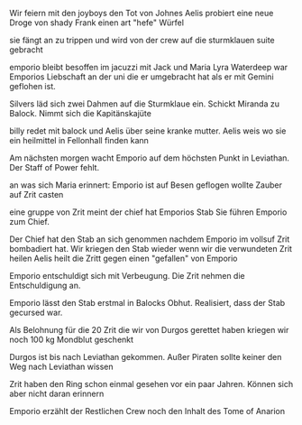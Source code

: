 Wir feiern mit den joyboys den Tot von Johnes
Aelis probiert eine neue Droge von shady Frank
einen art "hefe" Würfel

sie fängt an zu trippen und wird von der crew auf die sturmklauen suite gebracht

emporio bleibt besoffen im jacuzzi mit Jack und Maria
Lyra Waterdeep war Emporios Liebschaft an der uni die er umgebracht hat als er mit Gemini geflohen ist.

Silvers läd sich zwei Dahmen auf die Sturmklaue ein. Schickt Miranda zu Balock. Nimmt sich die Kapitänskajüte

billy redet mit balock und Aelis über seine kranke mutter.
Aelis weis wo sie ein heilmittel in Fellonhall finden kann

Am nächsten morgen wacht Emporio auf dem höchsten Punkt in Leviathan. Der Staff of Power fehlt.

an was sich Maria erinnert:
	Emporio ist auf Besen geflogen
	wollte Zauber auf Zrit casten

eine gruppe von Zrit meint der chief hat Emporios Stab
Sie führen Emporio zum Chief.

Der Chief hat den Stab an sich genommen nachdem Emporio im vollsuf Zrit bombadiert hat.
Wir kriegen den Stab wieder wenn wir die verwundeten Zrit heilen
Aelis heilt die Zritt gegen einen "gefallen" von Emporio

Emporio entschuldigt sich mit Verbeugung. Die Zrit nehmen die Entschuldigung an.

Emporio lässt den Stab erstmal in Balocks Obhut. Realisiert, dass der Stab gecursed war. 

Als Belohnung für die 20 Zrit die wir von Durgos gerettet haben kriegen wir noch 100 kg Mondblut geschenkt

Durgos ist bis nach Leviathan gekommen. 
Außer Piraten sollte keiner den Weg nach Leviathan wissen

Zrit haben den Ring schon einmal gesehen vor ein paar Jahren. Können sich aber nicht daran erinnern

Emporio erzählt der Restlichen Crew noch den Inhalt des Tome of Anarion